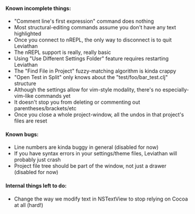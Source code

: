 #### Known incomplete things:

- "Comment line's first expression" command does nothing
- Most structural-editing commands assume you don't have any text highlighted
- Once you connect to nREPL, the only way to disconnect is to quit Leviathan
- The nREPL support is really, really basic
- Using "Use Different Settings Folder" feature requires restarting Leviathan
- The "Find File in Project" fuzzy-matching algorithm is kinda crappy
- "Open Test in Split" only knows about the "test/foo/bar_test.clj" structure
- Although the settings allow for vim-style modality, there's no especially-vim-like commands yet
- It doesn't stop you from deleting or commenting out parentheses/brackets/etc
- Once you close a whole project-window, all the undos in that project's files are reset

#### Known bugs:

- Line numbers are kinda buggy in general (disabled for now)
- If you have syntax errors in your settings/theme files, Leviathan will probably just crash
- Project file tree should be part of the window, not just a drawer (disabled for now)

#### Internal things left to do:

- Change the way we modify text in NSTextView to stop relying on Cocoa at all (hard!)
